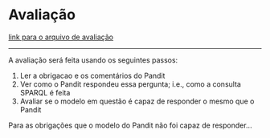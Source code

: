 # Avaliação

[link para o arquivo de avaliação](https://docs.google.com/spreadsheets/d/14ccBqLRAoOwnJPjkbGlZMdggdHVvfqOukmFxWnyw584/edit#gid=0)

---

A avaliação será feita usando os seguintes passos:
1. Ler a obrigacao e os comentários do Pandit
2. Ver como o Pandit respondeu essa pergunta; i.e., como a consulta SPARQL é feita
3. Avaliar se o modelo em questão é capaz de responder o mesmo que o Pandit

Para as obrigações que o modelo do Pandit não foi capaz de responder...